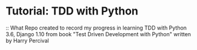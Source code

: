 # Tutorial: TDD with Python

:: What
Repo created to record my progress in learning TDD with Python 3.6, Django 1.10 from book "Test Driven Development with Python" written by Harry Percival

